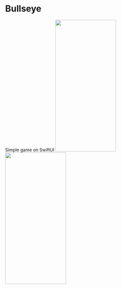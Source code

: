 # Bullseye
Simple game on SwiftUI 
<img src="https://github.com/Artemaj9/Bullseye/assets/104516847/be091133-5991-4dc7-a527-9fdbd496c5d1" width = "195" height = "422">
<img src="https://github.com/Artemaj9/Bullseye/assets/104516847/5ae526ec-220e-40f8-899d-ee9a6580f7ac" width = "195" height = "422">

